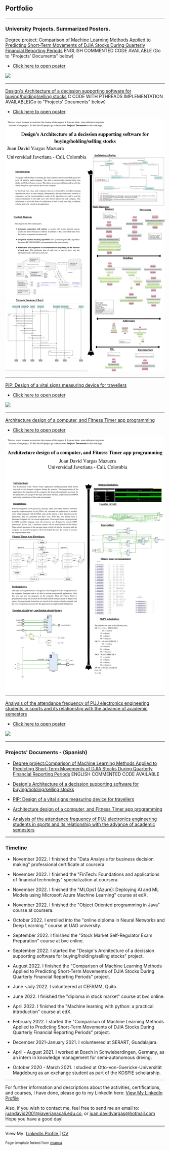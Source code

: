 ## Portfolio


---
### University Projects. Summarized Posters.

[Degree project: Comparison of Machine Learning Methods Applied to Predicting Short-Term Movements of DJIA Stocks During Quarterly Financial Reporting Periods](https://drive.google.com/file/d/1HwM-nndI3PmbBNZRBjc0OxugWNdrR2rN/view?usp=sharing)
 ENGLISH COMMENTED CODE AVAILABLE (Go to "Projects' Documents" below)
 - [Click here to open poster](https://www.canva.com/design/DAFQkuB92vo/f9VwUXOoP5CIxsBTcj79dg/view?utm_content=DAFQkuB92vo&utm_campaign=designshare&utm_medium=link2&utm_source=sharebutton)

<img src="images/Poster_DegreeProject.png?raw=true"/>


---

[Design's Architecture of a decission supporting software for buying/holding/selling stocks](https://drive.google.com/file/d/1emQXiozyWUQaeHPeLE8ydw4g53rW13Ng/view?usp=sharing)
 C CODE WITH PTHREADS IMPLEMENTATION AVAILABLE(Go to "Projects' Documents" below)
  - [Click here to open poster](https://www.canva.com/design/DAFQk5TZRvc/V5uWD41XbIstw-RX9DAa9g/view?utm_content=DAFQk5TZRvc&utm_campaign=designshare&utm_medium=link2&utm_source=sharebutton)

<img src="images/Poster_Architecture_ML_Software_StockMarket.png?raw=true"/>


---

[PIP: Design of a vital signs measuring device for travellers](https://drive.google.com/file/d/1mL0XeWrRTFDERlXTDg2GRa9UACPKTGdS/view?usp=sharing)
 - [Click here to open poster](https://www.canva.com/design/DAFQk3ksHbs/mtdWRPXgs9b4Ho6LM1cuYQ/view?utm_content=DAFQk3ksHbs&utm_campaign=designshare&utm_medium=link2&utm_source=sharebutton)

<img src="images/Poster_VitalSigns.png?raw=true"/>


---


[Architecture design of a computer, and Fitness Timer app programming](https://drive.google.com/file/d/1uvSMTY9uSVOyogz2uCqb85k1BW4Mq4Vg/view?usp=sharing)
 - [Click here to open poster](https://www.canva.com/design/DAFQlY8l12o/ab5N80iGsABGLV_bC1cVIw/view?utm_content=DAFQlY8l12o&utm_campaign=designshare&utm_medium=link2&utm_source=sharebutton)

<img src="images/Poster_Fitness.png?raw=true"/>


---


[Analysis of the attendance frequency of PUJ electronics engineering students in sports and its relationship with the advance of academic semesters](https://drive.google.com/file/d/1hDD_FKXWgrtuJRIDVtmnyYhHoBSyRkTl/view?usp=sharing)
 - [Click here to open poster](https://www.canva.com/design/DAFQleGzYYE/TTJ_cpEGUaMTOe7yy3j17Q/view?utm_content=DAFQleGzYYE&utm_campaign=designshare&utm_medium=link2&utm_source=sharebutton)

<img src="images/Poster_Estatistics.png?raw=true"/>


---
### Projects' Documents - (Spanish)


- [Degree project:Comparison of Machine Learning Methods Applied to Predicting Short-Term Movements of DJIA Stocks During Quarterly Financial Reporting Periods](https://drive.google.com/drive/folders/1mjlZBEcwGirFmkWyuCtGjAJvY3tU_SCf?usp=sharing)
  ENGLISH COMMENTED CODE AVAILABLE
  
- [Design's Architecture of a decission supporting software for buying/holding/selling stocks](https://drive.google.com/drive/folders/1z_AQXtreZA6JAn1m_sOycwdNzCvRHKhc?usp=sharing)
  
- [PIP: Design of a vital signs measuring device for travellers](https://drive.google.com/drive/folders/1CoL1idKjjKb3Cglz5eRqHbcudqS3a5Ru?usp=sharing)

- [Architecture design of a computer, and Fitness Timer app programming](https://drive.google.com/drive/folders/1iR5xH33t7V-5tq88k20tk8MSsavnJqBS?usp=sharing)

- [Analysis of the attendance frequency of PUJ electronics engineering students in sports and its relationship with the advance of academic semesters](https://drive.google.com/drive/folders/1L8S9wpLPTHcJ1TzWBG_Pp43-92X_tiNU?usp=sharing)


---

### Timeline
- November 2022. I finished the "Data Analysis for business decision making" professional certificate at coursera.

- November 2022. I finished the "FinTech: Foundations and applications of financial technology" specialization at coursera.

- November 2022. I finished the "MLOps1 (Azure): Deploying AI and ML Models using Microsoft Azure Machine Learning" course at edX.

- November 2022. I finished the "Object Oriented programming in Java" course at coursera.

- October 2022. I enrolled into the "online diploma in Neural Networks and Deep Learning " course at UAO university. 

- September 2022. I finished the	"Stock Market Self-Regulator Exam Preparation" course at bvc online.

- September 2022. I started the "Design's Architecture of a decission supporting software for buying/holding/selling stocks" project.  

- August 2022. I finished the "Comparison of Machine Learning Methods Applied to Predicting Short-Term Movements of DJIA Stocks During Quarterly Financial Reporting Periods" project.


- June -July 2022. I volunteered at CEFAMM, Quito. 

- June 2022. I finished the "diploma in stock market" course at bvc online. 

- April 2022. I finished the "Machine learning with python: a practical introduction" course at edX. 

- February 2022. I started the "Comparison of Machine Learning Methods Applied to Predicting Short-Term Movements of DJIA Stocks During Quarterly Financial Reporting Periods" project.

- December 2021-January 2021. I volunteered at SERART, Guadalajara.

- April - August 2021. I worked at Bosch in Schwieberdingen, Germany, as an intern in knowledge management for semi-autonomous driving.

- October 2020 - March 2021. I studied at Otto-von-Guericke-Universität Magdeburg as an exchange student as part of the KOSPIE scholarship.


---


For further information and descriptions about the activities, certifications, and courses, I have done, please go to my LinkedIn here:
<a href="https://www.linkedin.com/in/juan-david-vargas-mazuera-07197a1a5/">View My LinkedIn Profile</a> 



Also, if you wish to contact me, feel free to send me an email to: juandavid2001@javerianacali.edu.co, or juan.davidvargas@hotmail.com
Hope you have a good day!

---
View My:  [LinkedIn Profile ](https://www.linkedin.com/in/juan-david-vargas-mazuera-07197a1a5/) | [ CV](https://drive.google.com/file/d/1OwdW1LuXzyOjZC5xDzbOCnGQklkPRfIs/view?usp=sharing)

<p style="font-size:11px">Page template forked from <a href="https://github.com/evanca/quick-portfolio">evanca</a></p>
<!-- Remove above link if you don't want to attibute -->


